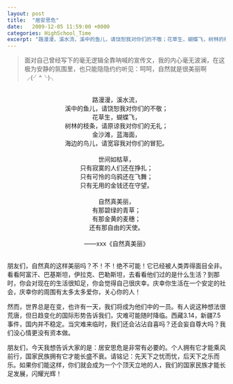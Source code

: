 ```yaml
---
layout: post
title:  "居安思危"
date:   2009-12-05 11:59:00 +0000
categories: HighSchool_Time
excerpt: "路漫漫，溪水流，溪中的鱼儿，请饶恕我对你们的不敬；花草生，蝴蝶飞，树林的枝条，请原谅我对你们的无礼；金沙滩，蓝海面，海边的鸟儿，请宽容我对你们的冒犯"
---
```


<div>
<blockquote class='quote-style'>
面对自己曾经写下的毫无逻辑全靠呐喊的宣传文，我的内心毫无波澜，在这极为安静的氛围里，也只能隐隐约约听见：呵呵，自然就是很美丽啊╭(╯^╰)╮
</blockquote>
</div>

<div align='center'>
<br>
路漫漫，溪水流，<br>
溪中的鱼儿，请饶恕我对你们的不敬；<br>
花草生，蝴蝶飞，<br>
树林的枝条，请原谅我对你们的无礼；<br>
金沙滩，蓝海面，<br>
海边的鸟儿，请宽容我对你们的冒犯。<br>
<br>
世间如枯草，<br>
只有寂寞的人们还在挣扎；<br>
只有可怜的乌鸦还在飞舞；<br>
只有无用的金钱还在守望。<br>
<br>
自然真美丽，<br>
有那碧绿的青草；<br>
有那金黄的麦穗；<br>
还有那自由的天使。<br>
<br>
——xxx《自然真美丽》<br>
<br>
</div>

朋友们，自然真的这样美丽吗？不！不！绝不可能！它已经被人类弄得面目全非。看看阿富汗、巴基斯坦，伊拉克、巴勒斯坦，去看看他们过的是什么生活？到那时，你会对现在的生活很知足，你会觉得自己很庆幸。庆幸你生活在一个安定的社会，庆幸你的周围有太多太多爱你，关心你的人！

然而，世界总是在变，也许有一天，我们将成为他们中的一员。有人说这种想法很荒唐，但日趋变化的国际形势告诉我们，灾难可能随时降临。西藏3.14，新疆7.5事件，国内并不稳定。当灾难来临时，我们还会沾沾自喜吗？还会妄自尊大吗？我们没心情更没有资本做。

朋友们，今天我想告诉大家的是：居安思危是非常有必要的。个人拥有它才能乘风前行，国家民族拥有它才能长盛不衰。请铭记：先天下之忧而忧，后天下之乐而乐。如果你们能这样，你们就会成为一个个顶天立地的人，我们的国家民族才能长足发展，闪耀光辉！